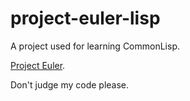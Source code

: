 # project-euler-lisp
A project used for learning CommonLisp.

[Project Euler](https://projecteuler.net/).

Don't judge my code please.
